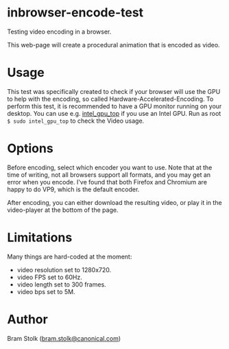 # inbrowser-encode-test
Testing video encoding in a browser.

This web-page will create a procedural animation that is encoded as video.

# Usage

This test was specifically created to check if your browser will use the GPU to help with the encoding, so called Hardware-Accelerated-Encoding.
To perform this test, it is recommended to have a GPU monitor running on your desktop.
You can use e.g.
[intel_gpu_top](https://manpages.ubuntu.com/manpages/kinetic/man1/intel_gpu_top.1.html)
if you use an Intel GPU.
Run as root `$ sudo intel_gpu_top` to check the Video usage.


# Options

Before encoding, select which encoder you want to use.
Note that at the time of writing, not all browsers support all formats, and you may get an error when you encode.
I've found that both Firefox and Chromium are happy to do VP9, which is the default encoder.

After encoding, you can either download the resulting video, or play it in the video-player at the bottom of the page.

# Limitations

Many things are hard-coded at the moment:
 * video resolution set to 1280x720.
 * video FPS set to 60Hz.
 * video length set to 300 frames.
 * video bps set to 5M.

# Author

Bram Stolk (bram.stolk@canonical.com)

